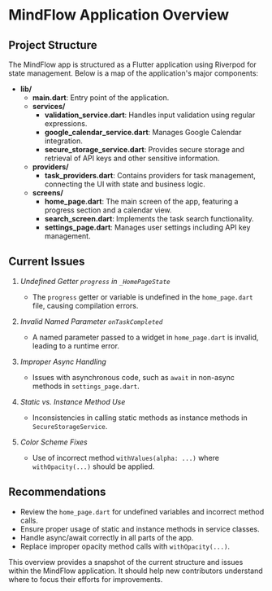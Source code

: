 # MindFlow Application Overview

## Project Structure

The MindFlow app is structured as a Flutter application using Riverpod for state management. Below is a map of the application's major components:

- **lib/**
  - **main.dart**: Entry point of the application.
  - **services/**
    - **validation_service.dart**: Handles input validation using regular expressions.
    - **google_calendar_service.dart**: Manages Google Calendar integration.
    - **secure_storage_service.dart**: Provides secure storage and retrieval of API keys and other sensitive information.
  - **providers/**
    - **task_providers.dart**: Contains providers for task management, connecting the UI with state and business logic.
  - **screens/**
    - **home_page.dart**: The main screen of the app, featuring a progress section and a calendar view.
    - **search_screen.dart**: Implements the task search functionality.
    - **settings_page.dart**: Manages user settings including API key management.

## Current Issues

1. _Undefined Getter `progress` in `_HomePageState`_
   - The `progress` getter or variable is undefined in the `home_page.dart` file, causing compilation errors.

2. _Invalid Named Parameter `onTaskCompleted`_
   - A named parameter passed to a widget in `home_page.dart` is invalid, leading to a runtime error.

3. _Improper Async Handling_
   - Issues with asynchronous code, such as `await` in non-async methods in `settings_page.dart`.

4. _Static vs. Instance Method Use_
   - Inconsistencies in calling static methods as instance methods in `SecureStorageService`.

5. _Color Scheme Fixes_
   - Use of incorrect method `withValues(alpha: ...)` where `withOpacity(...)` should be applied.

## Recommendations

- Review the `home_page.dart` for undefined variables and incorrect method calls.
- Ensure proper usage of static and instance methods in service classes.
- Handle async/await correctly in all parts of the app.
- Replace improper opacity method calls with `withOpacity(...)`.

This overview provides a snapshot of the current structure and issues within the MindFlow application. It should help new contributors understand where to focus their efforts for improvements.
